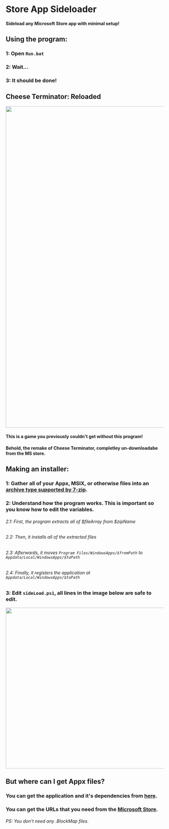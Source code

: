 # Store App Sideloader
#### Sideload any Microsoft Store app with minimal setup!
## Using the program:
### 1: Open `Run.bat`
### 2: Wait...
### 3: It should be done!
## Cheese Terminator: Reloaded
<img src="https://user-images.githubusercontent.com/51035517/231385694-3eed24b5-06d2-47fc-a2ed-7390332d3707.png" width="1024">

#### This is a game you previously couldn't get without this program!
#### Behold, the remake of Cheese Terminator, completley un-downloadabe from the MS store.

## Making an installer:
### 1: Gather all of your Appx, MSIX, or otherwise files into an [archive type supported by 7-zip](https://7-zip.org).
### 2: Understand how the program works. This is important so you know how to edit the variables.
###### 2.1: First, the program extracts all of $fileArray from $zipName
###### 2.2: Then, it installs all of the extracted files
###### 2.3: Afterwards, it moves `Program Files/WindowsApps/$fromPath` to `Appdata/Local/WindowsApps/$toPath`
###### 2.4: Finally, it registers the application at `Appdata/Local/WindowsApps/$toPath`
### 3: Edit `sideLoad.ps1`, all lines in the image below are safe to edit.

<img src="https://user-images.githubusercontent.com/51035517/231390975-aadae227-7d7c-4e99-9db9-cda942910641.png" width="512">

## But where can I get Appx files?
### You can get the application and it's dependencies from [here](https://store.rg-adguard.net).
### You can get the URLs that you need from the [Microsoft Store](https://apps.microsoft.com/store/apps).
###### PS: You don't need any .BlockMap files.
